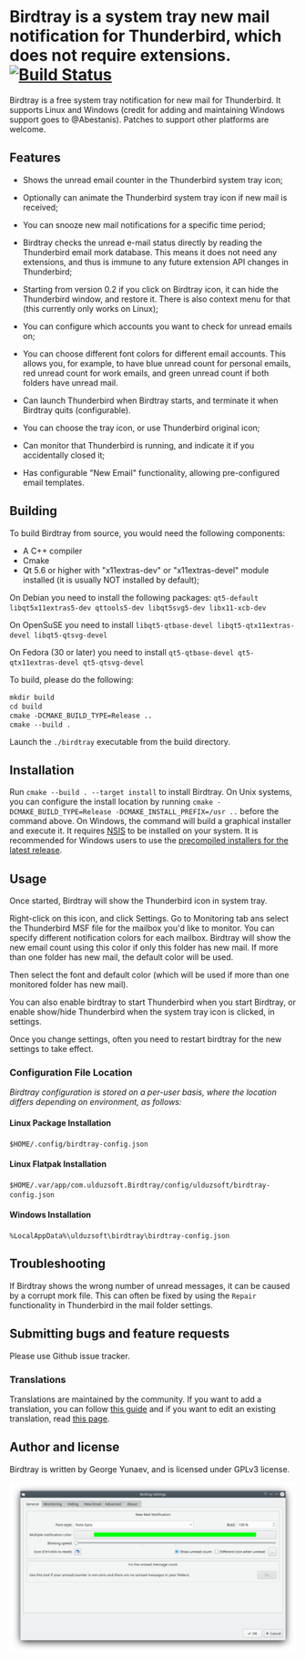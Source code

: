 # Birdtray is a system tray new mail notification for Thunderbird, which does not require extensions. [![Build Status](https://github.com/gyunaev/birdtray/workflows/Build/badge.svg?event=push)](https://github.com/gyunaev/birdtray/action)

Birdtray is a free system tray notification for new mail for Thunderbird. It supports Linux and Windows (credit for adding and maintaining Windows support goes to @Abestanis). Patches to support other platforms are welcome.

## Features

- Shows the unread email counter in the Thunderbird system tray icon;

- Optionally can animate the Thunderbird system tray icon if new mail is received;

- You can snooze new mail notifications for a specific time period;

- Birdtray checks the unread e-mail status directly by reading the Thunderbird email mork database. This means it does not need any extensions, and thus is immune to any future extension API changes in Thunderbird;

- Starting from version 0.2 if you click on Birdtray icon, it can hide the Thunderbird window, and restore it. There is also context menu for that (this currently only works on Linux);

- You can configure which accounts you want to check for unread emails on;

- You can choose different font colors for different email accounts. This allows you, for example, to have blue unread count for personal emails, red unread count for work emails, and green unread count if both folders have unread mail.

- Can launch Thunderbird when Birdtray starts, and terminate it when Birdtray quits (configurable).

- You can choose the tray icon, or use Thunderbird original icon;

- Can monitor that Thunderbird is running, and indicate it if you accidentally closed it;

- Has configurable "New Email" functionality, allowing pre-configured email templates.


## Building

To build Birdtray from source, you would need the following components:

- A C++ compiler
- Cmake
- Qt 5.6 or higher with "x11extras-dev" or "x11extras-devel"  module installed (it is usually NOT installed by default);

On Debian you need to install the following packages: ``qt5-default libqt5x11extras5-dev qttools5-dev libqt5svg5-dev libx11-xcb-dev``

On OpenSuSE you need to install ``libqt5-qtbase-devel libqt5-qtx11extras-devel libqt5-qtsvg-devel``

On Fedora (30 or later) you need to install ``qt5-qtbase-devel qt5-qtx11extras-devel qt5-qtsvg-devel``

To build, please do the following:

```shell script
mkdir build
cd build
cmake -DCMAKE_BUILD_TYPE=Release ..
cmake --build .
```

Launch the `./birdtray` executable from the build directory.

## Installation

Run `cmake --build . --target install` to install Birdtray.
On Unix systems, you can configure the install location by running
`cmake -DCMAKE_BUILD_TYPE=Release -DCMAKE_INSTALL_PREFIX=/usr ..` before the command above.
On Windows, the command will build a graphical installer and execute it.
It requires [NSIS](https://nsis.sourceforge.io/Main_Page) to be installed on your system.
It is recommended for Windows users to use the
[precompiled installers for the latest release](https://github.com/gyunaev/birdtray/releases/latest).  

## Usage

Once started, Birdtray will show the Thunderbird icon in system tray.

Right-click on this icon, and click Settings. Go to Monitoring tab ans select the Thunderbird MSF file for the mailbox you'd like to monitor. You can specify different notification colors for each mailbox. Birdtray will show the new email count using this color if only this folder has new mail. If more than one folder has new mail, the default color will be used.

Then select the font and default color (which will be used if more than one monitored folder has new mail).

You can also enable birdtray to start Thunderbird when you start Birdtray, or enable show/hide Thunderbird when the system tray icon is clicked, in settings.

Once you change settings, often you need to restart birdtray for the new settings to take effect.

### Configuration File Location
*Birdtray configuration is stored on a per-user basis, where the location differs depending on environment, as follows:*

#### Linux Package Installation
`$HOME/.config/birdtray-config.json`

#### Linux Flatpak Installation
`$HOME/.var/app/com.ulduzsoft.Birdtray/config/ulduzsoft/birdtray-config.json`

#### Windows Installation
`%LocalAppData%\ulduzsoft\birdtray\birdtray-config.json`

## Troubleshooting

If Birdtray shows the wrong number of unread messages, it can be caused by a corrupt mork file.
This can often be fixed by using the `Repair` functionality in Thunderbird
in the mail folder settings.

## Submitting bugs and feature requests

Please use Github issue tracker.

### Translations

Translations are maintained by the community.
If you want to add a translation, you can follow [this guide](https://github.com/gyunaev/birdtray/wiki/Add-a-new-translation)
and if you want to edit an existing translation, read [this page](https://github.com/gyunaev/birdtray/wiki/Edit-an-existing-translation).

## Author and license

Birdtray is written by George Yunaev, and is licensed under GPLv3 license.

![birdtray-settings](screenshots/birdtray-settings.png)
